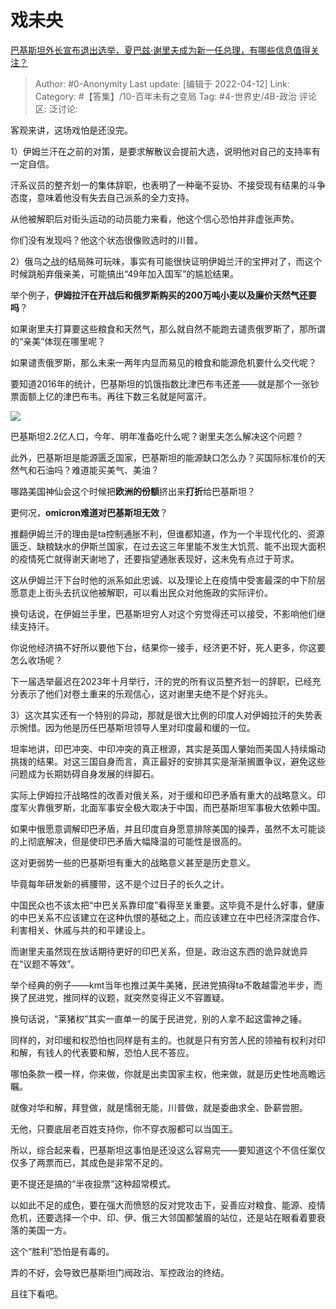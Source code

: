 # 戏未央
[巴基斯坦外长宣布退出选举，夏巴兹·谢里夫成为新一任总理，有哪些信息值得关注？](https://www.zhihu.com/question/527328172/answer/2435917443)

> Author: #0-Anonymity
> Last update: [编辑于 2022-04-12]
> Link:
> Category: #【答集】/10-百年未有之变局
> Tag: #4-世界史/4B-政治
> 评论区:
> 泛讨论:

客观来讲，这场戏怕是还没完。

1）伊姆兰汗在之前的对策，是要求解散议会提前大选，说明他对自己的支持率有一定自信。

汗系议员的整齐划一的集体辞职，也表明了一种毫不妥协、不接受现有结果的斗争态度，意味着他没有失去自己派系的全力支持。

从他被解职后对街头运动的动员能力来看，他这个信心恐怕并非虚张声势。

你们没有发现吗？他这个状态很像败选时的川普。

2）俄乌之战的结局殊可玩味，事实有可能很快证明伊姆兰汗的宝押对了，而这个时候跳船弃俄亲美，可能搞出“49年加入国军”的尴尬结果。

举个例子，**伊姆拉汗在开战后和俄罗斯购买的200万吨小麦以及廉价天然气还要吗**？

如果谢里夫打算要这些粮食和天然气，那么就自然不能跑去谴责俄罗斯了，那所谓的“亲美”体现在哪里呢？

如果谴责俄罗斯，那么未来一两年内显而易见的粮食和能源危机要什么交代呢？

要知道2016年的统计，巴基斯坦的饥饿指数比津巴布韦还差——就是那个一张钞票面额上亿的津巴布韦。再往下数三名就是阿富汗。

![](https://pic2.zhimg.com/50/v2-b55dd5826cf32c5394e56000d7de3aa8_720w.jpg?source=1940ef5c)

巴基斯坦2.2亿人口，今年、明年准备吃什么呢？谢里夫怎么解决这个问题？

此外，巴基斯坦是能源匮乏国家，巴基斯坦的能源缺口怎么办？买国际标准价的天然气和石油吗？难道能买美气、美油？

哪路美国神仙会这个时候把**欧洲的份额**挤出来**打折**给巴基斯坦？

更何况，**omicron难道对巴基斯坦无效**？

推翻伊姆兰汗的理由是ta控制通胀不利，但谁都知道，作为一个半现代化的、资源匮乏、缺粮缺水的伊斯兰国家，在过去这三年里能不发生大饥荒、能不出现大面积的疫情死亡就得谢天谢地了，还要指望通胀表现好，这未免有点过于苛求。

这从伊姆兰汗下台时他的派系如此忠诚、以及理论上在疫情中受害最深的中下阶层愿意走上街头去抗议他被解职，可以看出民众对他施政的实际评价。

换句话说，在伊姆兰手里，巴基斯坦穷人对这个穷觉得还可以接受，不影响他们继续支持汗。

你说他经济搞不好所以要他下台，结果你一接手，经济更不好，死人更多，你这要怎么收场呢？

下一届选举最迟在2023年十月举行，汗的党的所有议员整齐划一的辞职，已经充分表示了他们对卷土重来的乐观信心，这对谢里夫绝不是个好兆头。

3）这次其实还有一个特别的异动，那就是很大比例的印度人对伊姆拉汗的失势表示惋惜。因为他是历任巴基斯坦领导人里对印度最和缓的一位。

坦率地讲，印巴冲突、中印冲突的真正根源，其实是英国人肇始而美国人持续煽动挑拨的结果。对这三国自身而言，真正最好的安排其实是渐渐搁置争议，避免这些问题成为长期妨碍自身发展的绊脚石。

实际上伊姆拉汗战略性的改善对俄关系，对于缓和印巴矛盾有重大的战略意义。印度军火靠俄罗斯，北面军事安全极大取决于中国，而巴基斯坦军事极大依赖中国。

如果中俄愿意调解印巴矛盾，并且印度自身愿意排除美国的操弄，虽然不太可能谈的上彻底解决，但是使印巴矛盾大幅降温的可能性是很高的。

这对更弱势一些的巴基斯坦有重大的战略意义甚至是历史意义。

毕竟每年研发新的裤腰带，这不是个过日子的长久之计。

中国民众也不该太把“中巴关系靠印度”看得至关重要。这毕竟不是什么好事，健康的中巴关系不应该建立在这种仇恨的基础之上，而应该建立在中巴经济深度合作、利害相关、休戚与共的和平建设上。

而谢里夫虽然现在放话期待更好的印巴关系，但是，政治这东西的诡异就诡异在“议题不等效”。

举个经典的例子——kmt当年也推过美牛美猪，民进党搞得ta不敢越雷池半步，而换了民进党，推同样的议题，就突然变得正义不容置疑。

换句话说，“莱猪权”其实一直单一的属于民进党，别的人拿不起这雷神之锤。

同样的，对印缓和权恐怕也同样是有主的。也就是只有穷苦人民的领袖有权利对印和解，有钱人的代表要和解，恐怕人民不答应。

哪怕条款一模一样，你来做，你就是出卖国家主权，他来做，就是历史性地高瞻远瞩。

就像对华和解，拜登做，就是懦弱无能，川普做，就是委曲求全、卧薪尝胆。

无他，只要底层老百姓支持你，你不穿衣服都可以当国王。

所以，综合起来看，巴基斯坦这事怕是还没这么容易完——要知道这个不信任案仅仅多了两票而已，其成色是非常不足的。

更不提还是搞的“半夜投票”这种超常模式。

以如此不足的成色，要在强大而愤怒的反对党攻击下，妥善应对粮食、能源、疫情危机，还要选择一个中、印、伊、俄三大邻国都皱眉的站位，还是站在眼看着要衰落的美国一方。

这个“胜利”恐怕是有毒的。

弄的不好，会导致巴基斯坦门阀政治、军控政治的终结。

且往下看吧。
